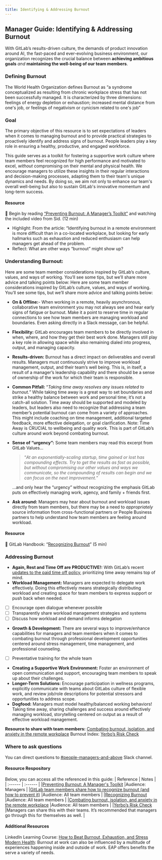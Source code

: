 ```yaml
---
title: Identifying & Addressing Burnout
---
```


## Manager Guide: Identifying & Addressing Burnout

With GitLab’s results-driven culture, the demands of product innovation around AI, the fast-paced and ever-evolving business environment, our organization recognizes the crucial balance between **achieving ambitious goals** _and_ **maintaining the well-being of our team members**.

### Defining Burnout

The World Health Organization defines Burnout as “a syndrome conceptualized as resulting from chronic workplace stress that has not been successfully managed. It is characterized by three dimensions: feelings of energy depletion or exhaustion; increased mental distance from one's job, or feelings of negativism or cynicism related to one's job”

### Goal
The primary objective of this resource is to set expectations of leaders when it comes to managing burnout and to provide practical strategies to proactively identify and address signs of burnout. People leaders play a key role in ensuring a healthy, productive, and engaged workforce.

This guide serves as a toolkit for fostering a supportive work culture where team members feel recognized for high performance and motivated to excel, _without_ compromising on their mental and physical health. We encourage managers to utilize these insights in their regular interactions and decision-making processes, adapting them to their team's unique dynamics and needs. By doing so, we aim not only to enhance our team's overall well-being but also to sustain GitLab's innovative momentum and long-term success.

#### Resource
🏁 Begin by reading [“Preventing Burnout: A Manager’s Toolkit”](https://about.gitlab.com/blog/2022/05/03/preventing-burnout-a-managers-toolkit/) and watching the included video from Sid. (12 min)
- Highlight: From the article: “Identifying burnout in a remote environment is more difficult than in a co-located workplace, but looking for early hallmarks such as exhaustion and reduced enthusiasm can help managers get ahead of the problem.
- Reflect: What are other ways “burnout” might show up?


### Understanding Burnout:
Here are some  team member considerations inspired by GitLab’s culture, values, and ways of working. You’ll see some tips, but we’ll share more advice and talking points below:
Here are some  team member considerations inspired by GitLab’s culture, values, and ways of working. You’ll see some tips, but we’ll share more advice and talking points below:
- **On & Offline:**-  When working in a remote, heavily asynchronous, collaborative team environment you may not always see and hear early signs of fatigue or burnout. Make it a point to reserve time in regular connections to see how team members are managing workload and boundaries. Even asking directly in a Slack message, can be helpful.
- **Flexibility:** GitLab encourages team members to be directly involved in when, where, and how they get their best work done. Managers still play a key role in allowing space while also remaining dialed into progress, output, and managing capacity.
- **Results-driven:** Burnout has a direct impact on deliverables and overall results. Managers must continuously strive to improve workload management, output, and their team’s well being. This is, in itself, a result of a manager’s leadership capability and there should be a sense of ownership of the work for which their team is responsible. 
- **Common Pitfall:**  “_Taking time away resolves any issues related to burnout._” While taking time away is a great way to set boundaries and strike a healthy balance between work and personal time; it’s not a catch-all solution. Time away should be supported and modeled by leaders, but leaders also need to recognize that addressing a team member’s potential burnout can come from a variety of approaches. This might include coaching on time management, additional targeted feedback, more effective delegation, or goal clarification. Note: Time Away is CRUCIAL to wellbeing and quality work. This is part of GitLab’s culture around work beyond combating burnout.
- **Sense of “urgency”:**  Some team members may read this excerpt from GitLab Values… 
    > “_At an exponentially-scaling startup, time gained or lost has compounding effects. Try to get the results as fast as possible, but without compromising our other values and ways we communicate, so the compounding of results can begin and we can focus on the next improvement._”
 
     ...and only hear the “urgency” without recognizing the emphasis GitLab puts on effectively managing work, agency, and family + friends first.
- **Ask around:** Managers may hear about burnout and workload issues directly from team members, but there may be a need to _appropriately_ source information from cross-functional partners or People Business partners to help understand how team members are feeling around workload.

#### Resource
🦊 GitLab Handbook: “[Recognizing Burnout](https://handbook.gitlab.com/handbook/paid-time-off/#recognizing-burnout)” (5 min)

### Addressing Burnout
- **Again, Rest and Time Off are PRODUCTIVE!:** With GitLab’s recent [updates to the paid time off policy](https://gitlab.slack.com/archives/C010XFJFTHN/p1701277010756539), prioritizing time away remains top of mind.
- **Workload Management:** Managers are expected to delegate work effectively. Doing this effectively means strategically distributing workload and creating space for team members to express support or push back when needed.
- [ ] Encourage open dialogue whenever possible
- [ ] Transparently share workload management strategies and systems
- [ ] Discuss how workload and demand informs delegation
- **Growth & Development:** There are several ways to improve/enhance capabilities for managers and team members when it comes to combating burnout through professional development opportunities centered around stress management, time management, and professional counseling.
- [ ] Preventative training for the whole team
- **Creating a Supportive Work Environment:** Foster an environment of open communication and support, encouraging team members to speak up about their challenges.
- **Longer-Term Solutions:** Encourage participation in wellness programs, explicitly communicate with teams about GitLabs culture of flexible work, and review job/role descriptions for potential stressors and opportunities to address scope.
- **Dogfood:** Managers must model healthy/balanced working behaviors! Taking time away, sharing challenges and success around effectively managing workload, storytelling centered on output as a result of effective workload management. 

**Resource to share with team members:** 
[Combating burnout, isolation, and anxiety in the remote workplace](https://handbook.gitlab.com/handbook/company/culture/all-remote/mental-health/)
Burnout Index: [Yerbo’s Risk Check](https://methods.yerbo.co/burnout-index/)

### Where to ask questions
You can direct questions to [#people-managers-and-above](https://gitlab.slack.com/archives/C01SFG8EDGA) Slack channel.

#### Resource Respository
Below, you can access all the referenced in this guide:
| Reference | Notes |
| :------ | :------ |
|[Preventing Burnout: A Manager's Toolkit](https://about.gitlab.com/blog/2022/05/03/preventing-burnout-a-managers-toolkit/)        |Audience: Managers        |
|[GitLab team members share how to recognize burnout (and how to prevent it)](https://about.gitlab.com/blog/2018/03/08/preventing-burnout/)        |Audience: All team members        |
|[Recognizing Burnout](https://handbook.gitlab.com/handbook/paid-time-off/#recognizing-burnout)        |Audience: All team members        |
|[Combating burnout, isolation, and anxiety in the remote workplace](https://handbook.gitlab.com/handbook/company/culture/all-remote/mental-health/)        |Audience: All team members        |
|[Yerbo’s Risk Check](https://methods.yerbo.co/burnout-index/)        |Managers can share this with their teams. It’s recommended that managers go through this for themselves as well.        |

#### Additional Resources
LinkedIn Learning Course: [How to Beat Burnout, Exhaustion, and Stress](https://levelup.gitlab.com/learn/course/avoiding-burnout/main/how-to-beat-burnout-exhaustion-and-stress?client=internal-team-members)
[Modern Health](https://handbook.gitlab.com/handbook/total-rewards/benefits/modern-health/#mental-wellness-services): Burnout at work can also be influenced by a multitude of experiences happening inside and outside of work. EAP offers benefits the serve a variety of needs.
